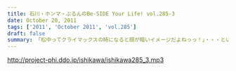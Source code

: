 ```yaml
---
title: 石川・ホンマ・ぶるんのBe-SIDE Your Life! vol.285-3
date: October 20, 2011
tags: ['2011', 'October 2011', 'vol.285']
draft: false
summary: 「松中ってクライマックスの時になると顔が暗いイメージだよねっっ！」・・・といった野球談義でもひとしきり盛り上がるスタジオ。収録終了とともに、中日がリーグ制覇。西武がクライマックス出場らしいですな。オリックスは・・・NAMAE
---
```


http://project-phi.ddo.jp/ishikawa/ishikawa285_3.mp3
